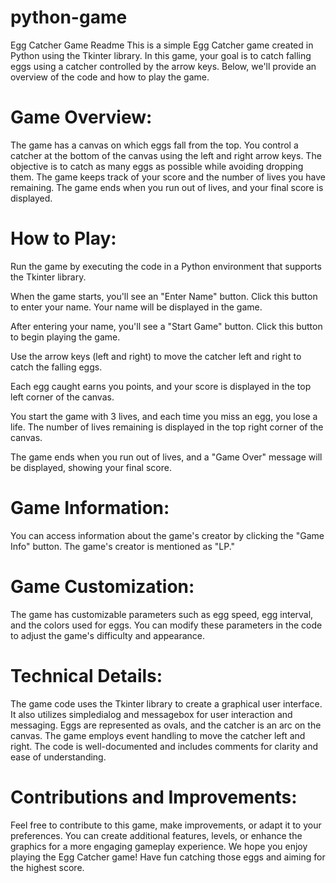 # python-game
Egg Catcher Game Readme
This is a simple Egg Catcher game created in Python using the Tkinter library. In this game, your goal is to catch falling eggs using a catcher controlled by the arrow keys. Below, we'll provide an overview of the code and how to play the game.
# Game Overview:

The game has a canvas on which eggs fall from the top.
You control a catcher at the bottom of the canvas using the left and right arrow keys.
The objective is to catch as many eggs as possible while avoiding dropping them.
The game keeps track of your score and the number of lives you have remaining.
The game ends when you run out of lives, and your final score is displayed.

# How to Play:


Run the game by executing the code in a Python environment that supports the Tkinter library.


When the game starts, you'll see an "Enter Name" button. Click this button to enter your name. Your name will be displayed in the game.


After entering your name, you'll see a "Start Game" button. Click this button to begin playing the game.


Use the arrow keys (left and right) to move the catcher left and right to catch the falling eggs.


Each egg caught earns you points, and your score is displayed in the top left corner of the canvas.


You start the game with 3 lives, and each time you miss an egg, you lose a life. The number of lives remaining is displayed in the top right corner of the canvas.


The game ends when you run out of lives, and a "Game Over" message will be displayed, showing your final score.


# Game Information:

You can access information about the game's creator by clicking the "Game Info" button. The game's creator is mentioned as "LP."

# Game Customization:

The game has customizable parameters such as egg speed, egg interval, and the colors used for eggs. You can modify these parameters in the code to adjust the game's difficulty and appearance.

# Technical Details:

The game code uses the Tkinter library to create a graphical user interface.
It also utilizes simpledialog and messagebox for user interaction and messaging.
Eggs are represented as ovals, and the catcher is an arc on the canvas.
The game employs event handling to move the catcher left and right.
The code is well-documented and includes comments for clarity and ease of understanding.

# Contributions and Improvements:

Feel free to contribute to this game, make improvements, or adapt it to your preferences. You can create additional features, levels, or enhance the graphics for a more engaging gameplay experience.
We hope you enjoy playing the Egg Catcher game! Have fun catching those eggs and aiming for the highest score.
